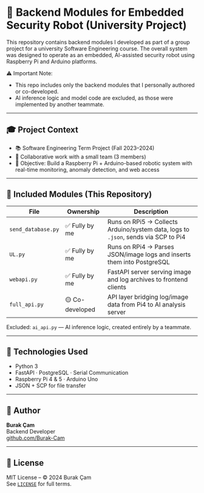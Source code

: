 # 🔧 Backend Modules for Embedded Security Robot (University Project)

This repository contains backend modules I developed as part of a group project for a university Software Engineering course. The overall system was designed to operate as an embedded, AI-assisted security robot using Raspberry Pi and Arduino platforms.

⚠️ Important Note:
- This repo includes only the backend modules that I personally authored or co-developed.
- AI inference logic and model code are excluded, as those were implemented by another teammate.

---

## 🎓 Project Context

- 📚 Software Engineering Term Project (Fall 2023–2024)
- 🤝 Collaborative work with a small team (3 members)
- 🎯 Objective: Build a Raspberry Pi + Arduino-based robotic system with real-time monitoring, anomaly detection, and web access

---

## 📁 Included Modules (This Repository)

| File             | Ownership         | Description                                                                 |
|------------------|--------------------|-----------------------------------------------------------------------------|
| `send_database.py` | ✅ Fully by me       | Runs on RPi5 → Collects Arduino/system data, logs to `.json`, sends via SCP to Pi4 |
| `UL.py`           | ✅ Fully by me       | Runs on RPi4 → Parses JSON/image logs and inserts them into PostgreSQL      |
| `webapi.py`       | ✅ Fully by me       | FastAPI server serving image and log archives to frontend clients           |
| `full_api.py`     | 🟡 Co-developed      | API layer bridging log/image data from Pi4 to AI analysis server            |

Excluded: `ai_api.py` — AI inference logic, created entirely by a teammate.

---

## 🧠 Technologies Used

- Python 3
- FastAPI · PostgreSQL · Serial Communication
- Raspberry Pi 4 & 5 · Arduino Uno
- JSON + SCP for file transfer

---

## 👤 Author

**Burak Çam**  
Backend Developer  
[github.com/Burak-Cam](https://github.com/Burak-Cam)

---

## 📜 License

MIT License – © 2024 Burak Çam  
See [`LICENSE`](LICENSE) for full terms.

